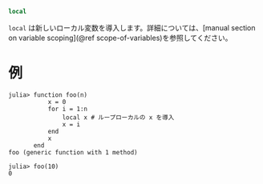 ```julia
local
```

`local` は新しいローカル変数を導入します。詳細については、[manual section on variable scoping](@ref scope-of-variables)を参照してください。

# 例

```jldoctest
julia> function foo(n)
           x = 0
           for i = 1:n
               local x # ループローカルの x を導入
               x = i
           end
           x
       end
foo (generic function with 1 method)

julia> foo(10)
0
```
